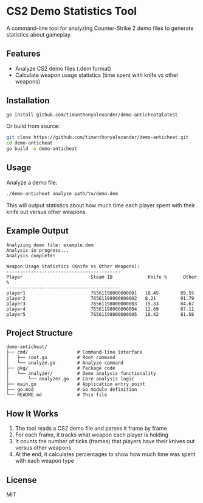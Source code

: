 # CS2 Demo Statistics Tool

A command-line tool for analyzing Counter-Strike 2 demo files to generate statistics about gameplay.

## Features

- Analyze CS2 demo files (.dem format)
- Calculate weapon usage statistics (time spent with knife vs other weapons)

## Installation

```bash
go install github.com/timanthonyalexander/demo-anticheat@latest
```

Or build from source:

```bash
git clone https://github.com/timanthonyalexander/demo-anticheat.git
cd demo-anticheat
go build -o demo-anticheat
```

## Usage

Analyze a demo file:

```bash
./demo-anticheat analyze path/to/demo.dem
```

This will output statistics about how much time each player spent with their knife out versus other weapons.

## Example Output

```
Analyzing demo file: example.dem
Analysis in progress...
Analysis complete!

Weapon Usage Statistics (Knife vs Other Weapons):
------------------------------------------
Player                         Steam ID             Knife %      Other %     
------------------------------------------
player1                        76561198000000001   10.45        89.55       
player2                        76561198000000002   8.21         91.79       
player3                        76561198000000003   15.33        84.67       
player4                        76561198000000004   12.89        87.11       
player5                        76561198000000005   18.42        81.58       
```

## Project Structure

```
demo-anticheat/
├── cmd/                  # Command-line interface
│   ├── root.go           # Root command
│   └── analyze.go        # Analyze command
├── pkg/                  # Package code
│   └── analyzer/         # Demo analysis functionality
│       └── analyzer.go   # Core analysis logic
├── main.go               # Application entry point
├── go.mod                # Go module definition
└── README.md             # This file
```

## How It Works

1. The tool reads a CS2 demo file and parses it frame by frame
2. For each frame, it tracks what weapon each player is holding
3. It counts the number of ticks (frames) that players have their knives out versus other weapons
4. At the end, it calculates percentages to show how much time was spent with each weapon type

## License

MIT 